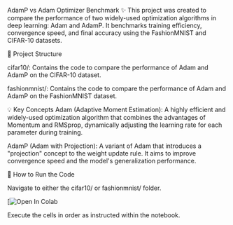 AdamP vs Adam Optimizer Benchmark ✨
This project was created to compare the performance of two widely-used optimization algorithms in deep learning: Adam and AdamP. It benchmarks training efficiency, convergence speed, and final accuracy using the FashionMNIST and CIFAR-10 datasets.

📂 Project Structure

cifar10/: Contains the code to compare the performance of Adam and AdamP on the CIFAR-10 dataset.

fashionmnist/: Contains the code to compare the performance of Adam and AdamP on the FashionMNIST dataset.

💡 Key Concepts
Adam (Adaptive Moment Estimation): A highly efficient and widely-used optimization algorithm that combines the advantages of Momentum and RMSprop, dynamically adjusting the learning rate for each parameter during training.

AdamP (Adam with Projection): A variant of Adam that introduces a "projection" concept to the weight update rule. It aims to improve convergence speed and the model's generalization performance.

🚀 How to Run the Code

Navigate to either the cifar10/ or fashionmnist/ folder.

[![Open In Colab](https://colab.research.google.com/ml-edu-lab/adamp-vs-adam-benchmark/fashionmnist/fashionmnist_cnn_Adam_vs_AdamP.ipynb)

Execute the cells in order as instructed within the notebook.

